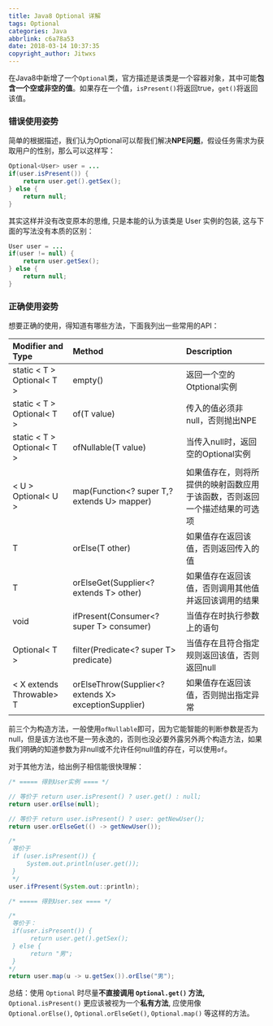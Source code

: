```yaml
---
title: Java8 Optional 详解
tags: Optional
categories: Java
abbrlink: c6a78a53
date: 2018-03-14 10:37:35
copyright_author: Jitwxs
---
```


在Java8中新增了一个`Optional`类，官方描述是该类是一个容器对象，其中可能**包含一个空或非空的值**。如果存在一个值，`isPresent()`将返回true，`get()`将返回该值。

### 错误使用姿势

简单的根据描述，我们认为Optional可以帮我们解决**NPE问题**，假设任务需求为获取用户的性别，那么可以这样写：

```java
Optional<User> user = ...
if(user.isPresent()) {
	return user.get().getSex();
} else {
	return null;
}
```

其实这样并没有改变原本的思维, 只是本能的认为该类是 User 实例的包装, 这与下面的写法没有本质的区别：

```java
User user = ...
if(user != null) {
	return user.getSex();
} else {
	return null;
}
```

### 正确使用姿势

想要正确的使用，得知道有哪些方法，下面我列出一些常用的API：

| Modifier and Type | Method | Description |
|:------------- |:-------------|:-----| 
| static < T > Optional< T > | empty() | 返回一个空的Otptional实例 |
| static < T > Optional< T > | of(T value) | 传入的值必须非null，否则抛出NPE |
| static < T > Optional< T > | ofNullable(T value)| 当传入null时，返回空的Optional实例 |
| < U > Optional< U > | map(Function<? super T,? extends U> mapper) | 如果值存在，则将所提供的映射函数应用于该函数，否则返回一个描述结果的可选项 |
| T | orElse(T other) | 如果值存在返回该值，否则返回传入的值 |
| T | orElseGet(Supplier<? extends T> other) | 如果值存在返回该值，否则调用其他值并返回该调用的结果 |
| void | ifPresent(Consumer<? super T> consumer) | 当值存在时执行参数上的语句 |
| Optional< T > | filter(Predicate<? super T> predicate) | 当值存在且符合指定规则返回该值，否则返回null |
| < X extends Throwable> T | orElseThrow(Supplier<? extends X> exceptionSupplier) | 如果值存在返回该值，否则抛出指定异常 |

前三个为构造方法，一般使用`ofNullable`即可，因为它能智能的判断参数是否为null，但是该方法也不是一劳永逸的，否则也没必要外露另外两个构造方法，如果我们明确的知道参数为非null或不允许任何null值的存在，可以使用`of`。

对于其他方法，给出例子相信能很快理解：

```java
/* ===== 得到User实例 ==== */

// 等价于 return user.isPresent() ? user.get() : null;
return user.orElse(null); 

// 等价于 return user.isPresent() ? user: getNewUser();
return user.orElseGet(() -> getNewUser());

/*
 等价于 
 if (user.isPresent()) { 
	 System.out.println(user.get()); 
 }
 */
user.ifPresent(System.out::println);
```

```java
/* ===== 得到User.sex ==== */

/*
 等价于：
 if(user.isPresent()) {
	  return user.get().getSex();
 } else {
	  return "男";
 }
*/
return user.map(u -> u.getSex()).orElse("男");
```

总结：使用 `Optional` 时尽量**不直接调用 `Optional.get()` 方法,** `Optional.isPresent()` 更应该被视为一个**私有方法**, 应使用像 `Optional.orElse()`, `Optional.orElseGet()`, `Optional.map()` 等这样的方法。



